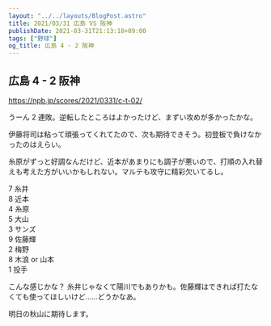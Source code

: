 ```yaml
---
layout: "../../layouts/BlogPost.astro"
title: 2021/03/31 広島 VS 阪神
publishDate: 2021-03-31T21:13:18+09:00
tags: ["野球"]
og_title: 広島 4 - 2 阪神
---
```


## 広島 4 - 2 阪神

https://npb.jp/scores/2021/0331/c-t-02/

うーん 2 連敗。逆転したところはよかったけど、まずい攻めが多かったかな。

伊藤将司は粘って頑張ってくれてたので、次も期待できそう。初登板で負けなかったのはえらい。

糸原がずっと好調なんだけど、近本があまりにも調子が悪いので、打順の入れ替えも考えた方がいいかもしれない。マルテも攻守に精彩欠いてるし。

7 糸井  
8 近本  
4 糸原  
5 大山  
3 サンズ  
9 佐藤輝  
2 梅野  
8 木浪 or 山本  
1 投手

こんな感じかな？ 糸井じゃなくて陽川でもありかも。佐藤輝はできれば打たなくても使ってほしいけど……どうかなあ。

明日の秋山に期待します。
